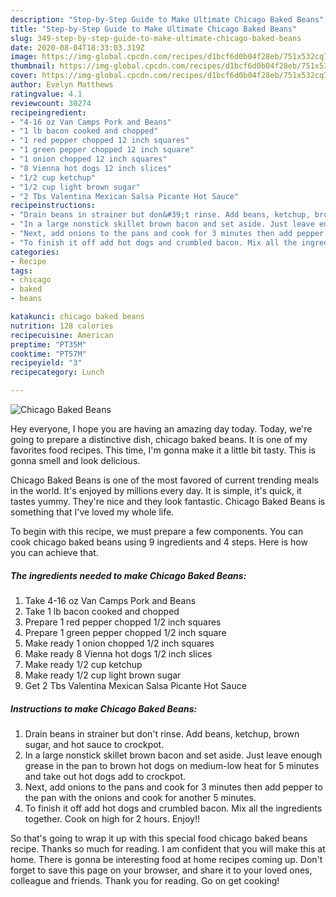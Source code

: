 ```yaml
---
description: "Step-by-Step Guide to Make Ultimate Chicago Baked Beans"
title: "Step-by-Step Guide to Make Ultimate Chicago Baked Beans"
slug: 349-step-by-step-guide-to-make-ultimate-chicago-baked-beans
date: 2020-08-04T18:33:03.319Z
image: https://img-global.cpcdn.com/recipes/d1bcf6d0b04f28eb/751x532cq70/chicago-baked-beans-recipe-main-photo.jpg
thumbnail: https://img-global.cpcdn.com/recipes/d1bcf6d0b04f28eb/751x532cq70/chicago-baked-beans-recipe-main-photo.jpg
cover: https://img-global.cpcdn.com/recipes/d1bcf6d0b04f28eb/751x532cq70/chicago-baked-beans-recipe-main-photo.jpg
author: Evelyn Matthews
ratingvalue: 4.1
reviewcount: 30274
recipeingredient:
- "4-16 oz Van Camps Pork and Beans"
- "1 lb bacon cooked and chopped"
- "1 red pepper chopped 12 inch squares"
- "1 green pepper chopped 12 inch square"
- "1 onion chopped 12 inch squares"
- "8 Vienna hot dogs 12 inch slices"
- "1/2 cup ketchup"
- "1/2 cup light brown sugar"
- "2 Tbs Valentina Mexican Salsa Picante Hot Sauce"
recipeinstructions:
- "Drain beans in strainer but don&#39;t rinse. Add beans, ketchup, brown sugar, and hot sauce to crockpot."
- "In a large nonstick skillet brown bacon and set aside. Just leave enough grease in the pan to brown hot dogs on medium-low heat for 5 minutes and take out hot dogs add to crockpot."
- "Next, add onions to the pans and cook for 3 minutes then add pepper to the pan with the onions and cook for another 5 minutes."
- "To finish it off add hot dogs and crumbled bacon. Mix all the ingredients together. Cook on high for 2 hours. Enjoy!!"
categories:
- Recipe
tags:
- chicago
- baked
- beans

katakunci: chicago baked beans 
nutrition: 128 calories
recipecuisine: American
preptime: "PT35M"
cooktime: "PT57M"
recipeyield: "3"
recipecategory: Lunch

---
```



![Chicago Baked Beans](https://img-global.cpcdn.com/recipes/d1bcf6d0b04f28eb/751x532cq70/chicago-baked-beans-recipe-main-photo.jpg)

Hey everyone, I hope you are having an amazing day today. Today, we're going to prepare a distinctive dish, chicago baked beans. It is one of my favorites food recipes. This time, I'm gonna make it a little bit tasty. This is gonna smell and look delicious.

Chicago Baked Beans is one of the most favored of current trending meals in the world. It's enjoyed by millions every day. It is simple, it's quick, it tastes yummy. They're nice and they look fantastic. Chicago Baked Beans is something that I've loved my whole life.




To begin with this recipe, we must prepare a few components. You can cook chicago baked beans using 9 ingredients and 4 steps. Here is how you can achieve that.

<!--inarticleads1-->

##### The ingredients needed to make Chicago Baked Beans:

1. Take 4-16 oz Van Camps Pork and Beans
1. Take 1 lb bacon cooked and chopped
1. Prepare 1 red pepper chopped 1/2 inch squares
1. Prepare 1 green pepper chopped 1/2 inch square
1. Make ready 1 onion chopped 1/2 inch squares
1. Make ready 8 Vienna hot dogs 1/2 inch slices
1. Make ready 1/2 cup ketchup
1. Make ready 1/2 cup light brown sugar
1. Get 2 Tbs Valentina Mexican Salsa Picante Hot Sauce




<!--inarticleads2-->

##### Instructions to make Chicago Baked Beans:

1. Drain beans in strainer but don&#39;t rinse. Add beans, ketchup, brown sugar, and hot sauce to crockpot.
1. In a large nonstick skillet brown bacon and set aside. Just leave enough grease in the pan to brown hot dogs on medium-low heat for 5 minutes and take out hot dogs add to crockpot.
1. Next, add onions to the pans and cook for 3 minutes then add pepper to the pan with the onions and cook for another 5 minutes.
1. To finish it off add hot dogs and crumbled bacon. Mix all the ingredients together. Cook on high for 2 hours. Enjoy!!




So that's going to wrap it up with this special food chicago baked beans recipe. Thanks so much for reading. I am confident that you will make this at home. There is gonna be interesting food at home recipes coming up. Don't forget to save this page on your browser, and share it to your loved ones, colleague and friends. Thank you for reading. Go on get cooking!
